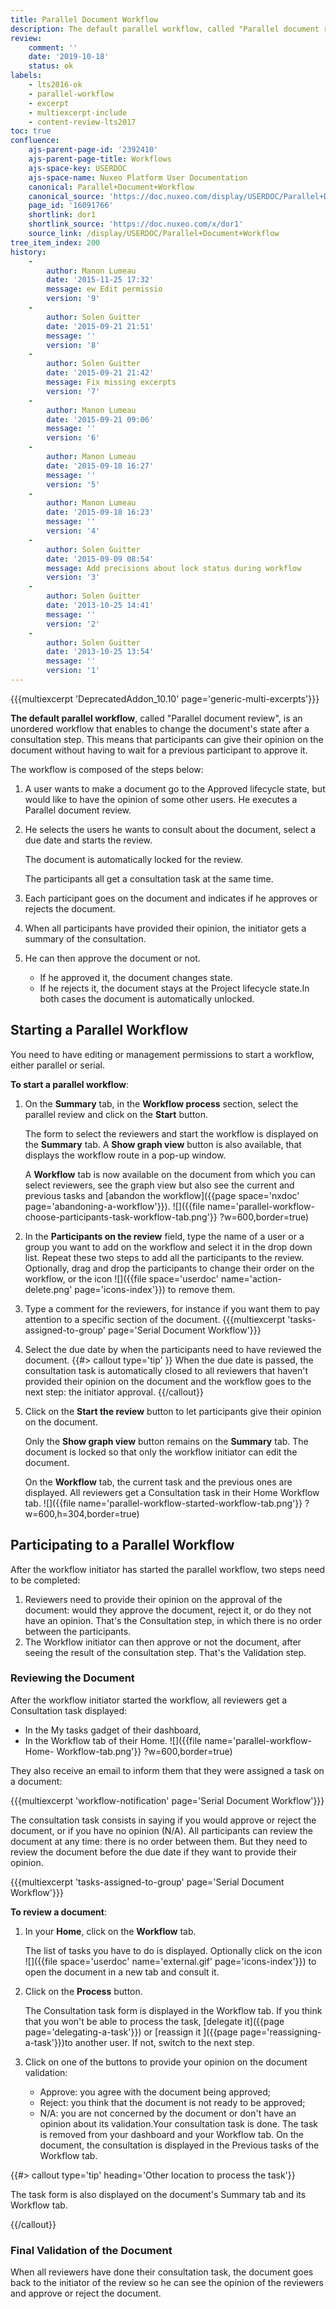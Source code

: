 ```yaml
---
title: Parallel Document Workflow
description: The default parallel workflow, called "Parallel document review", is an unordered workflow that enables to change the document's state after a consultation step.
review:
    comment: ''
    date: '2019-10-18'
    status: ok
labels:
    - lts2016-ok
    - parallel-workflow
    - excerpt
    - multiexcerpt-include
    - content-review-lts2017
toc: true
confluence:
    ajs-parent-page-id: '2392410'
    ajs-parent-page-title: Workflows
    ajs-space-key: USERDOC
    ajs-space-name: Nuxeo Platform User Documentation
    canonical: Parallel+Document+Workflow
    canonical_source: 'https://doc.nuxeo.com/display/USERDOC/Parallel+Document+Workflow'
    page_id: '16091766'
    shortlink: dor1
    shortlink_source: 'https://doc.nuxeo.com/x/dor1'
    source_link: /display/USERDOC/Parallel+Document+Workflow
tree_item_index: 200
history:
    -
        author: Manon Lumeau
        date: '2015-11-25 17:32'
        message: ew Edit permissio
        version: '9'
    -
        author: Solen Guitter
        date: '2015-09-21 21:51'
        message: ''
        version: '8'
    -
        author: Solen Guitter
        date: '2015-09-21 21:42'
        message: Fix missing excerpts
        version: '7'
    -
        author: Manon Lumeau
        date: '2015-09-21 09:06'
        message: ''
        version: '6'
    -
        author: Manon Lumeau
        date: '2015-09-18 16:27'
        message: ''
        version: '5'
    -
        author: Manon Lumeau
        date: '2015-09-18 16:23'
        message: ''
        version: '4'
    -
        author: Solen Guitter
        date: '2015-09-09 08:54'
        message: Add precisions about lock status during workflow
        version: '3'
    -
        author: Solen Guitter
        date: '2013-10-25 14:41'
        message: ''
        version: '2'
    -
        author: Solen Guitter
        date: '2013-10-25 13:54'
        message: ''
        version: '1'
---
```


{{{multiexcerpt 'DeprecatedAddon_10.10' page='generic-multi-excerpts'}}}

**The default parallel workflow**, called "Parallel document review", is an unordered workflow that enables to change the document's state after a consultation step. This means that participants can give their opinion on the document without having to wait for a previous participant to approve it.

The workflow is composed of the steps below:

1. A user wants to make a document go to the Approved lifecycle state, but would like to have the opinion of some other users. He executes a Parallel document review.
2. He selects the users he wants to consult about the document, select a due date and starts the review.

    The document is automatically locked for the review.

    The participants all get a consultation task at the same time.
3. Each participant goes on the document and indicates if he approves or rejects the document.
4. When all participants have provided their opinion, the initiator gets a summary of the consultation.
5. He can then approve the document or not.
    - If he approved it, the document changes state.
    - If he rejects it, the document stays at the Project lifecycle state.In both cases the document is automatically unlocked.

## Starting a Parallel Workflow

You need to have editing or management permissions to start a workflow, either parallel or serial.

**To start a parallel workflow**:

1. On the **Summary** tab, in the **Workflow process** section, select the parallel review and click on the **Start** button.

    The form to select the reviewers and start the workflow is displayed on the **Summary** tab. A **Show graph view** button is also available, that displays the workflow route in a pop-up window.

    A **Workflow** tab is now available on the document from which you can select reviewers, see the graph view but also see the current and previous tasks and [abandon the workflow]({{page space='nxdoc' page='abandoning-a-workflow'}}).
    ![]({{file name='parallel-workflow-choose-participants-task-workflow-tab.png'}} ?w=600,border=true)
2. In the **Participants on the review** field, type the name of a user or a group you want to add on the workflow and select it in the drop down list. Repeat these two steps to add all the participants to the review. Optionally, drag and drop the participants to change their order on the workflow, or the icon ![]({{file space='userdoc' name='action-delete.png' page='icons-index'}}) to remove them.
3. Type a comment for the reviewers, for instance if you want them to pay attention to a specific section of the document. {{{multiexcerpt 'tasks-assigned-to-group' page='Serial Document Workflow'}}}
4. Select the due date by when the participants need to have reviewed the document.
    {{#> callout type='tip' }}
    When the due date is passed, the consultation task is automatically closed to all reviewers that haven't provided their opinion on the document and the workflow goes to the next step: the initiator approval.
    {{/callout}}
5. Click on the **Start the review** button to let participants give their opinion on the document.

    Only the **Show graph view** button remains on the **Summary** tab. The document is locked so that only the workflow initiator can edit the document.

    On the **Workflow** tab, the current task and the previous ones are displayed. All reviewers get a Consultation task in their Home Workflow tab.
    ![]({{file name='parallel-workflow-started-workflow-tab.png'}} ?w=600,h=304,border=true)

## Participating to a Parallel Workflow

After the workflow initiator has started the parallel workflow, two steps need to be completed:

1. Reviewers need to provide their opinion on the approval of the document: would they approve the document, reject it, or do they not have an opinion. That's the Consultation step, in which there is no order between the participants.
2. The Workflow initiator can then approve or not the document, after seeing the result of the consultation step. That's the Validation step.

### Reviewing the Document

After the workflow initiator started the workflow, all reviewers get a Consultation task displayed:

- In the My tasks gadget of their dashboard,
- In the Workflow tab of their Home.
    ![]({{file name='parallel-workflow-Home- Workflow-tab.png'}} ?w=600,border=true)

They also receive an email to inform them that they were assigned a task on a document:

{{{multiexcerpt 'workflow-notification' page='Serial Document Workflow'}}}

The consultation task consists in saying if you would approve or reject the document, or if you have no opinion (N/A). All participants can review the document at any time: there is no order between them. But they need to review the document before the due date if they want to provide their opinion.

{{{multiexcerpt 'tasks-assigned-to-group' page='Serial Document Workflow'}}}

**To review a document**:

1. In your **Home**, click on the **Workflow** tab.

    The list of tasks you have to do is displayed. Optionally click on the icon ![]({{file space='userdoc' name='external.gif' page='icons-index'}}) to open the document in a new tab and consult it.
2. Click on the **Process** button.

    The Consultation task form is displayed in the Workflow tab. If you think that you won't be able to process the task, [delegate it]({{page page='delegating-a-task'}}) or [reassign it ]({{page page='reassigning-a-task'}})to another user. If not, switch to the next step.
3. Click on one of the buttons to provide your opinion on the document validation:
    - Approve: you agree with the document being approved;
    - Reject: you think that the document is not ready to be approved;
    - N/A: you are not concerned by the document or don't have an opinion about its validation.Your consultation task is done. The task is removed from your dashboard and your Workflow tab. On the document, the consultation is displayed in the Previous tasks of the Workflow tab.

{{#> callout type='tip' heading='Other location to process the task'}}

The task form is also displayed on the document's Summary tab and its Workflow tab.

{{/callout}}

### Final Validation of the Document

When all reviewers have done their consultation task, the document goes back to the initiator of the review so he can see the opinion of the reviewers and approve or reject the document.
